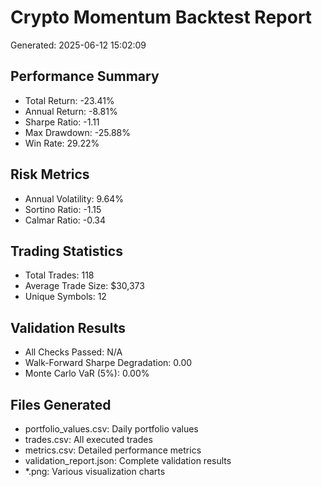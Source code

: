 # Crypto Momentum Backtest Report

Generated: 2025-06-12 15:02:09

## Performance Summary
- Total Return: -23.41%
- Annual Return: -8.81%
- Sharpe Ratio: -1.11
- Max Drawdown: -25.88%
- Win Rate: 29.22%

## Risk Metrics
- Annual Volatility: 9.64%
- Sortino Ratio: -1.15
- Calmar Ratio: -0.34

## Trading Statistics
- Total Trades: 118
- Average Trade Size: $30,373
- Unique Symbols: 12

## Validation Results
- All Checks Passed: N/A
- Walk-Forward Sharpe Degradation: 0.00
- Monte Carlo VaR (5%): 0.00%

## Files Generated
- portfolio_values.csv: Daily portfolio values
- trades.csv: All executed trades
- metrics.csv: Detailed performance metrics
- validation_report.json: Complete validation results
- *.png: Various visualization charts